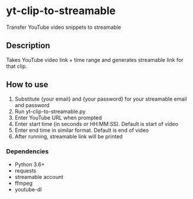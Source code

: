 # yt-clip-to-streamable
Transfer YouTube video snippets to streamable

## Description
Takes YouTube video link + time range and generates streamable link for that clip.

## How to use
1) Substitute {your email} and {your password} for your streamable email and password
2) Run yt-clip-to-streamable.py
3) Enter YouTube URL when prompted
4) Enter start time (in seconds or HH:MM:SS). Default is start of video
5) Enter end time in similar format. Default is end of video
6) After running, streamable link will be printed

### Dependencies
* Python 3.6+
* requests
* streamable account
* ffmpeg
* youtube-dl
